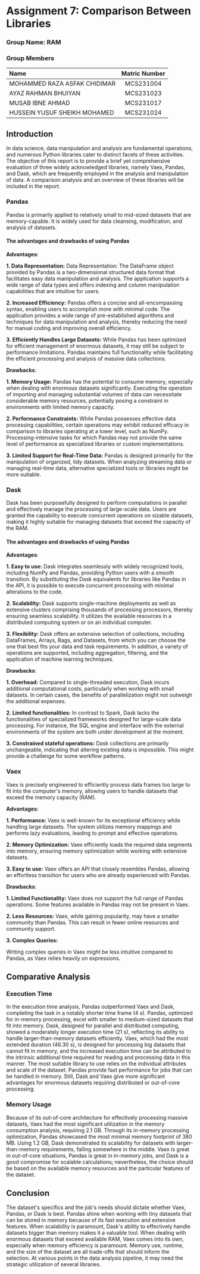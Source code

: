 # Assignment 7: Comparison Between Libraries 

### Group Name: RAM

### Group Members
| Name                             | Matric Number |
| :------------------------------- | :-------------:|
|MOHAMMED RAZA ASFAK CHIDIMAR | MCS231004|
|AYAZ RAHMAN BHUIYAN |MCS231023 |
|MUSAB IBNE AHMAD  |MCS231017 |
|HUSSEIN YUSUF SHEIKH MOHAMED |MCS231024 |

## Introduction

In data science, data manipulation and analysis are fundamental operations, and numerous Python libraries cater to distinct facets of these activities. The objective of this report is to provide a brief yet comprehensive evaluation of three widely acknowledged libraries, namely Vaex, Pandas, and Dask, which are frequently employed in the analysis and manipulation of data. A comparison analysis and an overview of these libraries will be included in the report.


### Pandas

Pandas is primarily applied to relatively small to mid-sized datasets that are memory-capable. It is widely used for data cleansing, modification, and analysis of datasets.

#### The advantages and drawbacks of using Pandas

**Advantages**:

**1. Data Representation:**
Data Representation: The DataFrame object provided by Pandas is a two-dimensional structured data format that facilitates easy data manipulation and analysis. The application supports a wide range of data types and offers indexing and column manipulation capabilities that are intuitive for users.


**2. Increased Efficiency:**
Pandas offers a concise and all-encompassing syntax, enabling users to accomplish more with minimal code. The application provides a wide range of pre-established algorithms and techniques for data manipulation and analysis, thereby reducing the need for manual coding and improving overall efficiency.


**3. Efficiently Handles Large Datasets:**
While Pandas has been optimized for efficient management of enormous datasets, it may still be subject to performance limitations. Pandas maintains full functionality while facilitating the efficient processing and analysis of massive data collections.


**Drawbacks**:

**1. Memory Usage:**
Pandas has the potential to consume memory, especially when dealing with enormous datasets significantly. Executing the operation of importing and managing substantial volumes of data can necessitate considerable memory resources, potentially posing a constraint in environments with limited memory capacity.


**2. Performance Constraints:**
While Pandas possesses effective data processing capabilities, certain operations may exhibit reduced efficacy in comparison to libraries operating at a lower level, such as NumPy. Processing-intensive tasks for which Pandas may not provide the same level of performance as specialized libraries or custom implementations.


**3. Limited Support for Real-Time Data:**
Pandas is designed primarily for the manipulation of organized, tidy datasets. When analyzing streaming data or managing real-time data, alternative specialized tools or libraries might be more suitable.


### Dask

Dask has been purposefully designed to perform computations in parallel and effectively manage the processing of large-scale data. Users are granted the capability to execute concurrent operations on sizable datasets, making it highly suitable for managing datasets that exceed the capacity of the RAM.


#### The advantages and drawbacks of using Pandas

**Advantages**:

**1. Easy to use:**
Dask integrates seamlessly with widely recognized tools, including NumPy and Pandas, providing Python users with a smooth transition. By substituting the Dask equivalents for libraries like Pandas in the API, it is possible to execute concurrent processing with minimal alterations to the code.


**2. Scalability:** 
Dask supports single-machine deployments as well as extensive clusters comprising thousands of processing processors, thereby ensuring seamless scalability. It utilizes the available resources in a distributed computing system or on an individual computer.


**3. Flexibility:**
Dask offers an extensive selection of collections, including DataFrames, Arrays, Bags, and Datasets, from which you can choose the one that best fits your data and task requirements. In addition, a variety of operations are supported, including aggregation, filtering, and the application of machine learning techniques.


**Drawbacks**:

**1. Overhead:**
Compared to single-threaded execution, Dask incurs additional computational costs, particularly when working with small datasets. In certain cases, the benefits of parallelization might not outweigh the additional expenses.


**2. Limited functionalities:** 
In contrast to Spark, Dask lacks the functionalities of specialized frameworks designed for large-scale data processing. For instance, the SQL engine and interface with the external environments of the system are both under development at the moment.


**3. Constrained stateful operations:** 
Dask collections are primarily unchangeable, indicating that altering existing data is impossible. This might provide a challenge for some workflow patterns.


### Vaex

Vaex is precisely engineered to efficiently process data frames too large to fit into the computer's memory, allowing users to handle datasets that exceed the memory capacity (RAM).

**Advantages**:

**1. Performance:**
Vaex is well-known for its exceptional efficiency while handling large datasets. The system utilizes memory mappings and performs lazy evaluations, leading to prompt and effective operations.


**2. Memory Optimization:**
Vaex efficiently loads the required data segments into memory, ensuring memory optimization while working with extensive datasets.


**3. Easy to use:**
Vaex offers an API that closely resembles Pandas, allowing an effortless transition for users who are already experienced with Pandas.


**Drawbacks**:

**1. Limited Functionality:**
Vaex does not support the full range of Pandas operations. Some features available in Pandas may not be present in Vaex.

**2. Less Resources:**
Vaex, while gaining popularity, may have a smaller community than Pandas. This can result in fewer online resources and community support.

**3. Complex Queries:**

Writing complex queries in Vaex might be less intuitive compared to Pandas, as Vaex relies heavily on expressions.


## Comparative Analysis

### Execution Time

In the execution time analysis, Pandas outperformed Vaex and Dask, completing the task in a notably shorter time frame (4 s). Pandas, optimized for in-memory processing, excel with smaller to medium-sized datasets that fit into memory. Dask, designed for parallel and distributed computing, showed a moderately longer execution time (21 s), reflecting its ability to handle larger-than-memory datasets efficiently. Vaex, which had the most extended duration (46.30 s), is designed for processing big datasets that cannot fit in memory, and the increased execution time can be attributed to the intrinsic additional time required for reading and processing data in this manner. The most suitable library to use relies on the individual attributes and scale of the dataset. Pandas provide fast performance for jobs that can be handled in memory. Still, Dask and Vaex give more significant advantages for enormous datasets requiring distributed or out-of-core processing.


### Memory Usage

Because of its out-of-core architecture for effectively processing massive datasets, Vaex had the most significant utilization in the memory consumption analysis, requiring 2.1 GB. Through its in-memory processing optimization, Pandas showcased the most minimal memory footprint of 380 MB. Using 1.2 GB, Dask demonstrated its scalability for datasets with larger-than-memory requirements, falling somewhere in the middle. Vaex is great in out-of-core situations, Pandas is great in in-memory jobs, and Dask is a good compromise for scalable calculations; nevertheless, the choice should be based on the available memory resources and the particular features of the dataset.


## Conclusion

The dataset's specifics and the job's needs should dictate whether Vaex, Pandas, or Dask is best. Pandas shine when working with tiny datasets that can be stored in memory because of its fast execution and extensive features. When scalability is paramount, Dask's ability to effectively handle datasets bigger than memory makes it a valuable tool. When dealing with enormous datasets that exceed available RAM, Vaex comes into its own, especially when memory efficiency is paramount. Memory use, runtime, and the size of the dataset are all trade-offs that should inform the selection. At various points in the data analysis pipeline, it may need the strategic utilization of several libraries.


